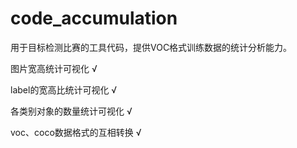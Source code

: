 # code_accumulation
用于目标检测比赛的工具代码，提供VOC格式训练数据的统计分析能力。

图片宽高统计可视化	√

label的宽高比统计可视化	√

各类别对象的数量统计可视化	√

voc、coco数据格式的互相转换	√
